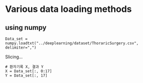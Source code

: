 # Various data loading methods

## using numpy

```
Data_set = numpy.loadtxt("../deeplearning/dataset/ThoraricSurgery.csv", delimiter=",")
```
Slicing...

```
# 환자기록 X, 결과 Y
X = Data_set[:, 0:17]
Y = Data_set[:, 17]
```
